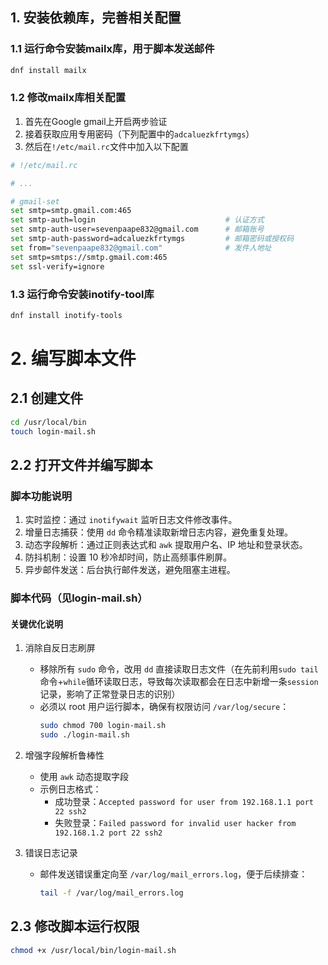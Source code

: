 ## 1. 安装依赖库，完善相关配置

### 1.1 运行命令安装mailx库，用于脚本发送邮件

```bash
dnf install mailx
```
### 1.2 修改mailx库相关配置

1. 首先在Google gmail上开启两步验证
2. 接着获取应用专用密码（下列配置中的`adcaluezkfrtymgs`）
3. 然后在`!/etc/mail.rc`文件中加入以下配置

```bash
# !/etc/mail.rc

# ...

# gmail-set
set smtp=smtp.gmail.com:465
set smtp-auth=login                             # 认证方式
set smtp-auth-user=sevenpaape832@gmail.com      # 邮箱账号
set smtp-auth-password=adcaluezkfrtymgs         # 邮箱密码或授权码
set from="sevenpaape832@gmail.com"              # 发件人地址
set smtp=smtps://smtp.gmail.com:465
set ssl-verify=ignore
```

### 1.3 运行命令安装inotify-tool库

```bash
dnf install inotify-tools
```

# 2. 编写脚本文件

## 2.1 创建文件

```bash
cd /usr/local/bin
touch login-mail.sh
```

## 2.2 打开文件并编写脚本

### 脚本功能说明

1. 实时监控：通过 `inotifywait` 监听日志文件修改事件。
2. 增量日志捕获：使用 `dd` 命令精准读取新增日志内容，避免重复处理。
3. 动态字段解析：通过正则表达式和 `awk` 提取用户名、IP 地址和登录状态。
4. 防抖机制：设置 10 秒冷却时间，防止高频事件刷屏。
5. 异步邮件发送：后台执行邮件发送，避免阻塞主进程。

### 脚本代码（见login-mail.sh）

#### 关键优化说明

1. 消除自反日志刷屏 
   - 移除所有 `sudo` 命令，改用 `dd` 直接读取日志文件（在先前利用`sudo tail`命令+`while`循环读取日志，导致每次读取都会在日志中新增一条`session`记录，影响了正常登录日志的识别）
   - 必须以 root 用户运行脚本，确保有权限访问 `/var/log/secure`：
     ```bash
     sudo chmod 700 login-mail.sh
     sudo ./login-mail.sh
     ```

2. 增强字段解析鲁棒性  
	- 使用 `awk` 动态提取字段
	- 示例日志格式：
	     - 成功登录：`Accepted password for user from 192.168.1.1 port 22 ssh2`  
	     - 失败登录：`Failed password for invalid user hacker from 192.168.1.2 port 22 ssh2`

3. 错误日志记录 
   - 邮件发送错误重定向至 `/var/log/mail_errors.log`，便于后续排查：
     ```bash
     tail -f /var/log/mail_errors.log
     ```

## 2.3 修改脚本运行权限

```bash
chmod +x /usr/local/bin/login-mail.sh
```
